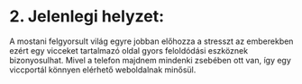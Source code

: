 # 2. Jelenlegi helyzet:

A mostani felgyorsult világ egyre jobban előhozza a stresszt az emberekben ezért egy vicceket tartalmazó oldal gyors feloldódási eszköznek bizonyosulhat. Mivel a telefon majdnem mindenki zsebében ott van, így egy viccportál könnyen elérhető weboldalnak minősül.
